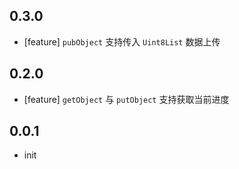 ## 0.3.0

- [feature] `pubObject` 支持传入 `Uint8List` 数据上传

## 0.2.0

- [feature] `getObject` 与 `putObject` 支持获取当前进度

## 0.0.1

- init
